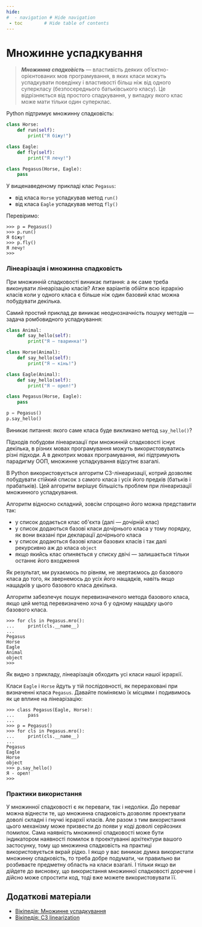 ```yaml
---
hide:
#  - navigation # Hide navigation
 - toc        # Hide table of contents
---
```


# Множинне успадкування

> ***Множинна спадко́вість*** — властивість деяких обʼєктно-орієнтованих мов програмування, в яких класи можуть успадкувати поведінку і властивості більш ніж від одного суперкласу (безпосереднього батьківського класу). Це відрізняється від простого спадкування, у випадку якого клас може мати тільки один суперклас. 

Python підтримує множинну спадковість:


```python
class Horse:
	def run(self):
		print("Я біжу!")

class Eagle:
	def fly(self):
		print("Я лечу!")

class Pegasus(Horse, Eagle):
	pass
```
	
У вищенаведеному прикладі клас `Pegasus`: 

- від класа `Horse` успадкував метод `run()`
- від класа `Eagle` успадкував метод `fly()`

Перевіримо: 

	>>> p = Pegasus()
	>>> p.run()
	Я біжу!
	>>> p.fly()
	Я лечу!
	>>>

### Лінеарізація і множинна спадковість

При множинній спадковості виникає питання: 
а як саме треба виконувати лінеарізацію класів? 
Атже варіантів обійти всю ієрархію класів коли у одного класа є більше ніж один базовий клас 
можна побудувати декілька. 

Самий простий приклад де виникає неоднозначність пошуку методів — 
задача ромбовидного успадкування:  

```python
class Animal:
	def say_hello(self):
		print("Я — тваринка!")

class Horse(Animal):
	def say_hello(self):
		print("Я — кінь!")

class Eagle(Animal):
	def say_hello(self):
		print("Я — орел!")

class Pegasus(Horse, Eagle):
	pass

p = Pegasus()
p.say_hello()
```
	
Виникає питання: якого саме класа буде викликано метод `say_hello()`? 
		
Підходів побудови лінеаризації при множинній спадковості існує декілька, 
в різних мовах програмування можуть використовуватись різні підходи. 
А в декотрих мовах програмування, які підтримують парадигму ООП, множинне успадкування відсутнє взагалі. 

В Python використовується алгоритм C3-лінеаризації, 
котрий дозволяє побудувати стійкий список з самого класа і усіх його предків 
(батьків і прабатьків). 
Цей алгоритм вирішує більшість проблем при лінеаризації множинного успадкування. 

Алгоритм відносно складний, зовсім спрощено його можна представити так: 

* у список додається клас об'єкта (далі — дочірній клас)
* у список додаються базові класи дочірнього класа у тому порядку, як вони вказані при декларації дочірнього класа
* у список додаються базові класи базових класів і так далі рекурсивно аж до класа `object`
* якщо якийсь клас опиняється у списку двічі — залишається тільки останнє його входження

Як результат, ми рухаємось по рівням, 
не звертаємось до базового класа до того, 
як звернемось до усіх його нащадків, 
навіть якщо нащадків у цього базового класа декілька. 

Алгоритм забезпечує пошук перевизначеного метода базового класа, 
якщо цей метод перевизначено хоча б у одному нащадку цього базового класа. 

	>>> for cls in Pegasus.mro():
	...     print(cls.__name__)
	...
	Pegasus
	Horse
	Eagle
	Animal
	object
	>>>

Як видно з прикладу, лінеарізація обходить усі класи нашої ієрархії. 

Класи `Eagle` і `Horse` йдуть у тій послідовності, 
як перераховані при визначенні класа `Pegasus`. 
Давайте поміняємо їх місцями і подивимось як це вплине на лінеарізацію: 

	>>> class Pegasus(Eagle, Horse):
	...     pass
	...
	>>> p = Pegasus()
	>>> for cls in Pegasus.mro():
	...     print(cls.__name__)
	...
	Pegasus
	Eagle
	Horse
	object
	>>> p.say_hello()
	Я - орел!
	>>>

### Практики використання

У множинної спадковості є як переваги, так і недоліки. 
До переваг можна віднести те, 
що множинна спадковість дозволяє проектувати доволі складні і гнучкі ієрархії класів. 
Але разом з тим використання цього механізму може призвести до появи у коді доволі серйозних помилок. 
Сама наявність множинної спадковості 
може бути індикатором наявності помилок в проектуванні архітектури вашого застосунку, 
тому що множинна спадковість на практиці використовується вкрай рідко. 
І якщо у вас виникає думка використати множинну спадковість, 
то треба добре подумати, 
чи правильно ви розбиваєте предметну область на класи взагалі. 
І тільки якщо ви дійдете до висновку, 
що використання множинної спадковості доречне і дійсно може спростити код, 
тоді вже можете використовувати її. 

<!-- 
#### Міксіни

Є один патерн програмування, де множинна спадковість використовується. 
Це так звані "міксіни" (mixins, домішки). 
Клас-міксін проектується так, щоб при створенні похідного класа він 
додавав би якісь нові властивості. 

Як правило екземпляри від міксінів не інстанціюють. 
-->



## Додаткові матеріали

- [Вікіпедія: Множинне успадкування](https://uk.wikipedia.org/wiki/Множинне_успадкування)
- [Вікіпедія: C3 linearization](https://en.wikipedia.org/wiki/C3_linearization)


<!---
https://otus.ru/nest/post/165/
--->